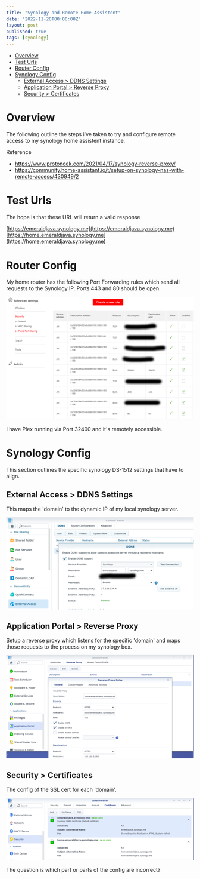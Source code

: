 ```yaml
---
title: "Synology and Remote Home Assistent"
date: "2022-11-20T00:00:00Z"
layout: post
published: true
tags: [synology]
---
```


<!-- @import "[TOC]" {cmd="toc" depthFrom=1 depthTo=6 orderedList=false} -->

<!-- code_chunk_output -->

- [Overview](#overview)
- [Test Urls](#test-urls)
- [Router Config](#router-config)
- [Synology Config](#synology-config)
  - [External Access \> DDNS Settings](#external-access--ddns-settings)
  - [Application Portal \> Reverse Proxy](#application-portal--reverse-proxy)
  - [Security \> Certificates](#security--certificates)

<!-- /code_chunk_output -->

# Overview

The following outline the steps i've taken to try and configure remote access to my synology home assistent instance.

Reference
- https://www.protoncek.com/2021/04/17/synology-reverse-proxy/
- https://community.home-assistant.io/t/setup-on-synology-nas-with-remote-access/430949/2

# Test Urls

The hope is that these URL will return a valid response

[https://emeraldjava.synology.me](https://emeraldjava.synology.me)
[https://home.emeraldjava.synology.me](https://home.emeraldjava.synology.me)

# Router Config

My home router has the following Port Forwarding rules which send all requests to the Synology IP. Ports 443 and 80 should be open. 

![router-port-forwarding](2022-11-20/router-port-forwarding.png)

I have Plex running via Port 32400 and it's remotely accessible.

# Synology Config

This section outlines the specific synology DS-1512 settings that have to align.

## External Access > DDNS Settings

This maps the 'domain' to the dynamic IP of my local synology server.

![external-access-ddns-settings](2022-11-20/external-access-ddns-settings.png)

## Application Portal > Reverse Proxy

Setup a reverse proxy which listens for the specific 'domain' and maps those requests to the process on my synology box.

![application-portal-reverse-proxy-settings](./2022-11-20/application-portal-reverse-proxy-settings.png)

## Security > Certificates

The config of the SSL cert for each 'domain'.

![security-certs-settings](./2022-11-20/security-certs-settings.png)

The question is which part or parts of the config are incorrect?
